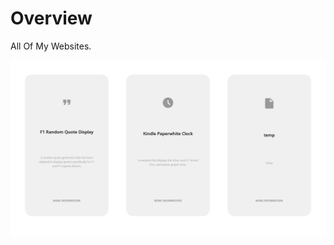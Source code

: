 # Overview
All Of My Websites.


![](https://raw.githubusercontent.com/Crucial-hash/crucial/main/images/preview.png)
